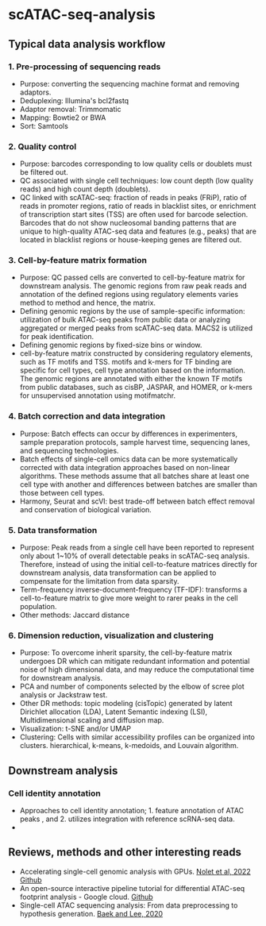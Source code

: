 # scATAC-seq-analysis
## Typical data analysis workflow
### 1. Pre-processing of sequencing reads
- Purpose: converting the sequencing machine format and removing adaptors.
- Deduplexing: Illumina's bcl2fastq
- Adaptor removal: Trimmomatic
- Mapping: Bowtie2 or BWA
- Sort: Samtools
### 2. Quality control
- Purpose: barcodes corresponding to low quality cells or doublets must be filtered out.
- QC associated with single cell techniques: low count depth (low quality reads) and high count depth (doublets).
- QC linked with scATAC-seq: fraction of reads in peaks (FRiP), ratio of reads in promoter regions, ratio of reads in blacklist sites, or enrichment of transcription start sites (TSS) are often used for barcode selection. Barcodes that do not show nucleosomal banding patterns that are unique to high-quality ATAC-seq data and features (e.g., peaks) that are located in blacklist regions or house-keeping genes are filtered out.
### 3. Cell-by-feature matrix formation
- Purpose: QC passed cells are converted to cell-by-feature matrix for downstream analysis. The genomic regions from raw peak reads and annotation of the defined regions using regulatory elements varies method to method and hence, the matrix.
- Defining genomic regions by the use of sample-specific information: utilization of bulk ATAC-seq peaks from public data or analyzing aggregated or merged peaks from scATAC-seq data. MACS2 is utilized for peak identification.
- Defining genomic regions by fixed-size bins or window.
- cell-by-feature matrix constructed by considering regulatory elements, such as TF motifs and TSS. motifs and k-mers for TF binding are specific for cell types, cell type annotation based on the information. The genomic regions are annotated with either the known TF motifs from public databases, such as cisBP, JASPAR, and HOMER, or k-mers for unsupervised annotation using motifmatchr.
### 4. Batch correction and data integration
- Purpose: Batch effects can occur by differences in experimenters, sample preparation protocols, sample harvest time, sequencing lanes, and sequencing technologies.
- Batch effects of single-cell omics data can be more systematically corrected with data integration approaches based on non-linear algorithms. These methods assume that all batches share at least one cell type with another and differences between batches are smaller than those between cell types.
- Harmony, Seurat and scVI: best trade-off between batch effect removal and conservation of biological variation.
### 5. Data transformation
- Purpose: Peak reads from a single cell have been reported to represent only about 1~10% of overall detectable peaks in scATAC-seq analysis. Therefore, instead of using the initial cell-to-feature matrices directly for downstream analysis, data transformation can be applied to compensate for the limitation from data sparsity.
- Term-frequency inverse-document-frequency (TF-IDF): transforms a cell-to-feature matrix to give more weight to rarer peaks in the cell population.
- Other methods: Jaccard distance
### 6. Dimension reduction, visualization and clustering
- Purpose: To overcome inherit sparsity, the cell-by-feature matrix undergoes DR which can mitigate redundant information and potential noise of high dimensional data, and may reduce the computational time for downstream analysis.
- PCA and number of components selected by the elbow of scree plot analysis or Jackstraw test.
- Other DR methods: topic modeling (cisTopic) generated by latent Dirichlet allocation (LDA), Latent Semantic indexing (LSI), Multidimensional scaling and diffusion map.
- Visualization: t-SNE and/or UMAP
- Clustering: Cells with similar accessibility profiles can be organized into clusters. hierarchical, k-means, k-medoids, and Louvain algorithm.
## Downstream analysis
### Cell identity annotation
- Approaches to cell identity annotation; 1. feature annotation of ATAC peaks , and 2. utilizes integration with reference scRNA-seq data.
- 
## Reviews, methods and other interesting reads
- Accelerating single-cell genomic analysis with GPUs. [Nolet et al, 2022](https://www.biorxiv.org/content/10.1101/2022.05.26.493607v1) [Github](https://github.com/NVIDIA-Genomics-Research/rapids-single-cell-examples)
- An open-source interactive pipeline tutorial for differential ATAC-seq footprint analysis - Google cloud. [Github](https://github.com/NIGMS/ATAC-Seq-and-Single-Cell-ATAC-Seq-Analysis/tree/main)
- Single-cell ATAC sequencing analysis: From data preprocessing to hypothesis generation. [Baek and Lee, 2020](https://www.sciencedirect.com/science/article/pii/S2001037020303019)

